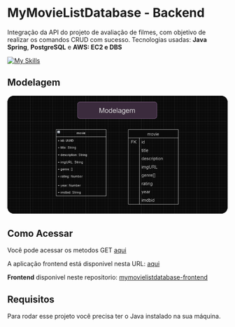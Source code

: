 <h1>MyMovieListDatabase - Backend</h1>

Integração da API do projeto de avaliação de filmes, com objetivo de realizar os comandos CRUD com sucesso.
Tecnologias usadas: <b>Java Spring</b>, <b>PostgreSQL</b> e <b>AWS: EC2 e DBS</b>

[![My Skills](https://skillicons.dev/icons?i=spring,postgres,aws&perline=3)](https://skillicons.dev)

<h2>Modelagem </h2>

<img src="modelagem.png" alt="modelagem" width="600">

<h2>Como Acessar</h2>

Você pode acessar os metodos GET <a href="" target="_blank">aqui</a>

A aplicação frontend está disponivel nesta URL: <a href="" target="_blank">aqui</a>

<b>Frontend</b> disponivel neste repositorio: <a href="https://github.com/kaualimadesouza/mymovielistdatabase-frontend" target="_blank">mymovielistdatabase-frontend</a>

<h2>Requisitos</h2>

Para rodar esse projeto você precisa ter o Java instalado na sua máquina.
